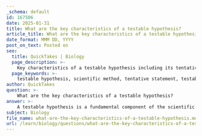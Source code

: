```yaml
---
_schema: default
id: 167506
date: 2025-01-31
title: What are the key characteristics of a testable hypothesis?
article_title: What are the key characteristics of a testable hypothesis?
date_format: MMM DD, YYYY
post_on_text: Posted on
seo:
  title: QuickTakes | Biology
  page_description: >-
    Key characteristics of a testable hypothesis including its tentative nature, testability, falsifiability, specificity, predictive capability, and relevance to scientific inquiry.
  page_keywords: >-
    testable hypothesis, scientific method, tentative statement, testability, falsifiability, specificity, predictive nature, relevance, empirical evidence, experimentation
author: QuickTakes
question: >-
    What are the key characteristics of a testable hypothesis?
answer: >-
    A testable hypothesis is a fundamental component of the scientific method and possesses several key characteristics that ensure it can be effectively evaluated through research and experimentation. Here are the primary characteristics of a testable hypothesis:\n\n1. **Tentative Statement**: A hypothesis is a preliminary explanation or prediction regarding a scientific question. It is not a final conclusion but serves as a starting point for further investigation.\n\n2. **Testability**: A hypothesis must be testable, meaning it can be supported or refuted through experimentation, observation, or data collection. This characteristic is crucial as it allows researchers to determine the validity of the hypothesis based on empirical evidence.\n\n3. **Falsifiability**: A good hypothesis should be falsifiable, which means there must be a possibility to prove it wrong. This characteristic is essential for scientific inquiry, as it allows for the hypothesis to be challenged and tested against real-world data.\n\n4. **Specificity**: A testable hypothesis should be clear and specific, precisely defining the variables involved and the expected relationship between them. This clarity aids in designing experiments and interpreting results effectively.\n\n5. **Predictive Nature**: A hypothesis often takes the form of a prediction, typically framed in an "if-then" format. For example, "If the independent variable is changed, then the dependent variable will change." This predictive aspect helps in formulating experiments to test the hypothesis.\n\n6. **Relevance**: The hypothesis should be relevant to the scientific question being investigated, ensuring that it addresses a specific aspect of the phenomenon under study.\n\nIn summary, a testable hypothesis is characterized by its tentative nature, testability, falsifiability, specificity, predictive capability, and relevance to the research question. These characteristics collectively enable scientists to conduct rigorous investigations and contribute to the advancement of knowledge in their respective fields.
subject: Biology
file_name: what-are-the-key-characteristics-of-a-testable-hypothesis.md
url: /learn/biology/questions/what-are-the-key-characteristics-of-a-testable-hypothesis
---
```


&nbsp;